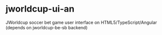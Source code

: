 # jworldcup-ui-an
JWorldcup soccer bet game user interface on HTML5/TypeScript/Angular (depends on jworldcup-be-sb backend)
